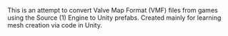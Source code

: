 This is an attempt to convert Valve Map Format (VMF) files from games using the Source (1) Engine to Unity prefabs.
Created mainly for learning mesh creation via code in Unity.
